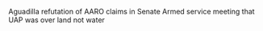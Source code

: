 Aguadilla refutation of AARO claims in Senate Armed service meeting that UAP was over land not water
